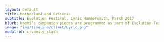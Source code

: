 ```yaml
---
layout: default
title: Motherland and Criteria
subtitle: Evolution Festival, Lyric Hammersmith, March 2017
blurb: Naomi’s companion pieces are programmed as part of Evolution Festival 2017.
image: "img/timeline/client/Lyric.png"
modal-id: c-vanity_stash
---
```

